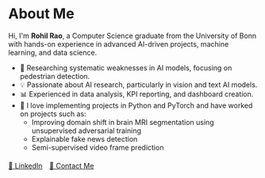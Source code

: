 <body>
    <div class="container">
        <h1>About Me</h1>
        <p>Hi, I'm <strong>Rohil Rao</strong>, a Computer Science graduate from the University of Bonn with hands-on experience in advanced AI-driven projects, machine learning, and data science.</p>
        <ul>
            <li>🤖 Researching systematic weaknesses in AI models, focusing on pedestrian detection.</li>
            <li>💡 Passionate about AI research, particularly in vision and text AI models.</li>
            <li>📊 Experienced in data analysis, KPI reporting, and dashboard creation.</li>
            <li>🐍 I love implementing projects in Python and PyTorch and have worked on projects such as:
                <ul>
                    <li>Improving domain shift in brain MRI segmentation using unsupervised adversarial training</li>
                    <li>Explainable fake news detection</li>
                    <li>Semi-supervised video frame prediction</li>
                </ul>
            </li>
        </ul>
        <div class="links" style="margin-top: 20px;">
            <a href="https://www.linkedin.com/in/rohilrao" style="margin-right: 10px;">🔗 LinkedIn</a>
            <a href="mailto:s6roraoo@uni-bonn.de">📧 Contact Me</a>
        </div>
    </div>
</body>
